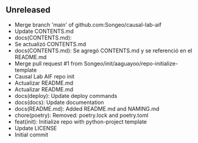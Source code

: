 ## Unreleased


- Merge branch 'main' of github.com:Songeo/causal-lab-aif
- Update CONTENTS.md
- docs(CONTENTS.md):
- Se actualizó CONTENTS.md
- docs(CONTENTS.md): Se agregó CONTENTS.md y se referenció en el README.md
- Merge pull request #1 from Songeo/init/aaguayoo/repo-initialize-template
- Causal Lab AIF repo init
- Actualizar README.md
- Actualizar README.md
- docs(deploy): Update deploy commands
- docs(docs): Update documentation
- docs(README.md): Added README.md and NAMING.md
- chore(poetry): Removed: poetry.lock and poetry.toml
- feat(init): Initialize repo with python-project template
- Update LICENSE
- Initial commit
